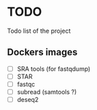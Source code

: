 # TODO

Todo list of the project

## Dockers images

- [ ] SRA tools (for fastqdump)
- [ ] STAR
- [ ] fastqc
- [ ] subread (samtools ?)
- [ ] deseq2
